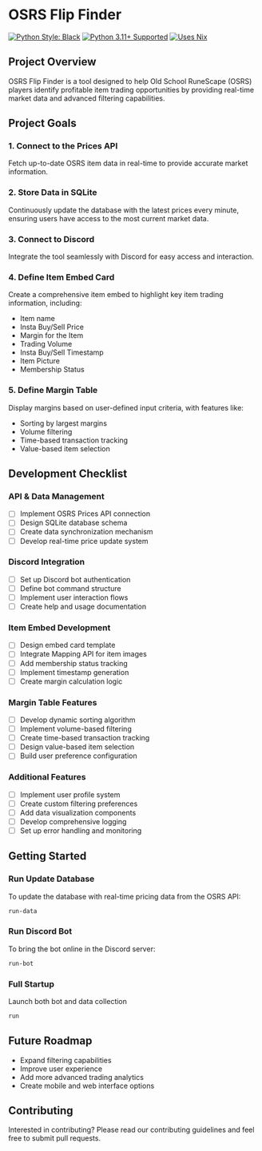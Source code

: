 # OSRS Flip Finder

[![Python Style: Black](https://img.shields.io/badge/python%20style-black-000000.svg?style=flat-square)](https://github.com/ambv/black)
[![Python 3.11+ Supported](https://img.shields.io/badge/python-3.11+-blue.svg)](https://www.python.org/downloads/release/python-3100/)
[![Uses Nix](https://img.shields.io/badge/uses-nix-%237EBAE4)](https://nixos.org/)

## Project Overview

OSRS Flip Finder is a tool designed to help Old School RuneScape (OSRS) players identify profitable item trading opportunities by providing real-time market data and advanced filtering capabilities.

## Project Goals

### 1. Connect to the Prices API

Fetch up-to-date OSRS item data in real-time to provide accurate market information.

### 2. Store Data in SQLite

Continuously update the database with the latest prices every minute, ensuring users have access to the most current market data.

### 3. Connect to Discord

Integrate the tool seamlessly with Discord for easy access and interaction.

### 4. Define Item Embed Card

Create a comprehensive item embed to highlight key item trading information, including:

- Item name
- Insta Buy/Sell Price
- Margin for the Item
- Trading Volume
- Insta Buy/Sell Timestamp
- Item Picture
- Membership Status

### 5. Define Margin Table

Display margins based on user-defined input criteria, with features like:

- Sorting by largest margins
- Volume filtering
- Time-based transaction tracking
- Value-based item selection

## Development Checklist

### API & Data Management

- [ ] Implement OSRS Prices API connection
- [ ] Design SQLite database schema
- [ ] Create data synchronization mechanism
- [ ] Develop real-time price update system

### Discord Integration

- [ ] Set up Discord bot authentication
- [ ] Define bot command structure
- [ ] Implement user interaction flows
- [ ] Create help and usage documentation

### Item Embed Development

- [ ] Design embed card template
- [ ] Integrate Mapping API for item images
- [ ] Add membership status tracking
- [ ] Implement timestamp generation
- [ ] Create margin calculation logic

### Margin Table Features

- [ ] Develop dynamic sorting algorithm
- [ ] Implement volume-based filtering
- [ ] Create time-based transaction tracking
- [ ] Design value-based item selection
- [ ] Build user preference configuration

### Additional Features

- [ ] Implement user profile system
- [ ] Create custom filtering preferences
- [ ] Add data visualization components
- [ ] Develop comprehensive logging
- [ ] Set up error handling and monitoring

## Getting Started

### Run Update Database

To update the database with real-time pricing data from the OSRS API:

```bash
run-data
```

### Run Discord Bot

To bring the bot online in the Discord server:

```bash
run-bot
```

### Full Startup
Launch both bot and data collection
```bash
run
```

## Future Roadmap

- Expand filtering capabilities
- Improve user experience
- Add more advanced trading analytics
- Create mobile and web interface options

## Contributing

Interested in contributing? Please read our contributing guidelines and feel free to submit pull requests.
